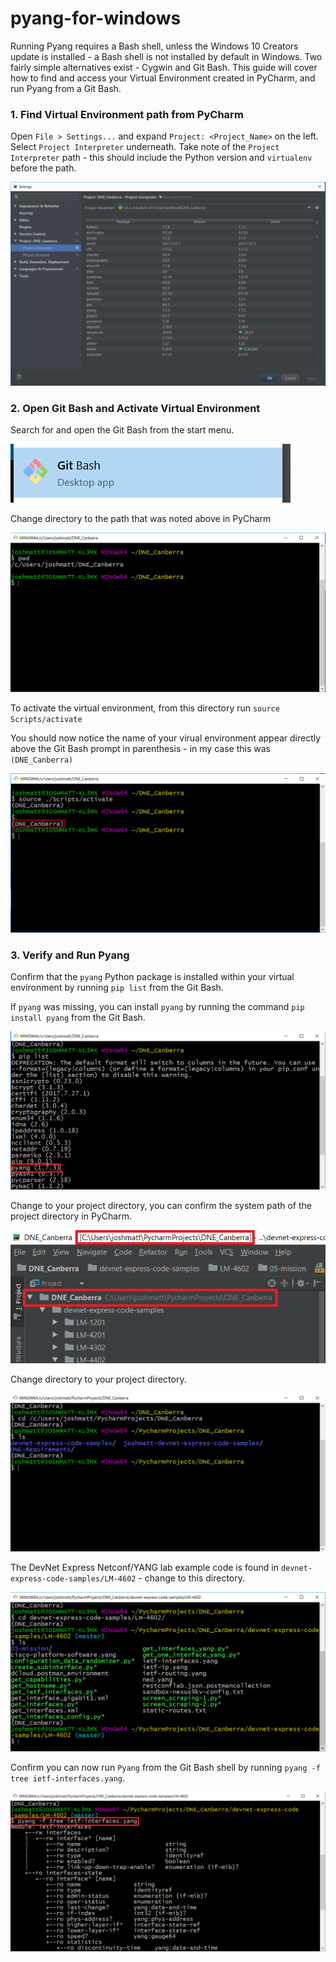# pyang-for-windows
Running Pyang requires a Bash shell, unless the Windows 10 Creators update is installed - a Bash shell is not installed by default in Windows.
Two fairly simple alternatives exist - Cygwin and Git Bash.
This guide will cover how to find and access your Virtual Environment created in PyCharm, and run Pyang from a Git Bash.

### 1. Find Virtual Environment path from PyCharm
Open `File > Settings...` and expand `Project: <Project_Name>` on the left.
Select `Project Interpreter` underneath.
Take note of the `Project Interpreter` path - this should include the Python version and `virtualenv` before the path.

![alt text](images/img_01.png "File > Settings...")

### 2. Open Git Bash and Activate Virtual Environment
Search for and open the Git Bash from the start menu.

![alt text](images/img_02.png "Git Bash")

Change directory to the path that was noted above in PyCharm

![alt text](images/img_03.png "Virtual Environment Path")

To activate the virtual environment, from this directory run `source Scripts/activate`

You should now notice the name of your virual environment appear directly above the Git Bash prompt in parenthesis - in my case this was `(DNE_Canberra)`

![alt text](images/img_04.png "Virtual Environment activated")

### 3. Verify and Run Pyang

Confirm that the `pyang` Python package is installed within your virtual environment by running `pip list` from the Git Bash.

If `pyang` was missing, you can install `pyang` by running the command `pip install pyang` from the Git Bash.

![alt text](images/img_05.png "Pyang library installed")

Change to your project directory, you can confirm the system path of the project directory in PyCharm.

![alt text](images/img_06.png "Project System Path")

Change directory to your project directory.

![alt text](images/img_07.png "Change directory to project path")

The DevNet Express Netconf/YANG lab example code is found in `devnet-express-code-samples/LM-4602` - change to this directory.

![alt text](images/img_08.png "Netconf/YANG example code")

Confirm you can now run `Pyang` from the Git Bash shell by running `pyang -f tree ietf-interfaces.yang`.

![alt text](images/img_09.png "Running Pyang from Git Bash shell")
